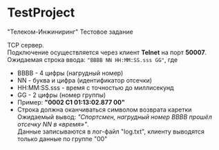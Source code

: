 # TestProject
"Телеком-Инжиниринг" Тестовое задание

TCP сервер.  
Подключение осуществляется через клиент **Telnet** на порт **50007**.  
Ожидаемая строка ввода: `"BBBB NN HH:MM:SS.sss GG"`, где   
  - BBBB - 4 цифры (нагрудный номер)  
  - NN - буква и цифра (идентификатор отсечки)  
  - HH:MM:SS.sss - время с точностью до миллисекунд  
  - GG - 2 цифры (номер группы)  
  - Пример: **"0002 C1 01:13:02.877 00"**  
  - Строка должна оканчиваться символом возврата каретки  
Ожидаемый вывод: *"Спортсмен, нагрудный номер BBBB прошёл отсечку NN в «время»"*.  
Данные записываются в лог-файл "log.txt", клиенту выводятся только данные по группе "00"  
